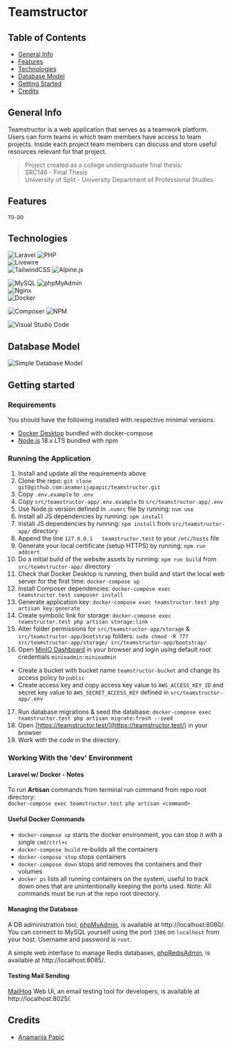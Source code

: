 # Teamstructor

## Table of Contents

* [General Info](#general-info)
* [Features](#features)
* [Technologies](#technologies)
* [Database Model](#database-model)
* [Getting Started](#getting-started)
* [Credits](#credits)

## General Info

Teamstructor is a web application that serves as a teamwork platform. Users can form teams in which team members have access to team projects. Inside each project team members can discuss and store useful resources relevant for that project.

> Project created as a college undergraduate final thesis:  
> SRC146 - Final Thesis  
> University of Split - University Department of Professional Studies

## Features

`TO-DO`

## Technologies

![Laravel](https://img.shields.io/badge/laravel-%23FF2D20.svg?style=for-the-badge&logo=laravel&logoColor=white)
![PHP](https://img.shields.io/badge/php-%23777BB4.svg?style=for-the-badge&logo=php&logoColor=white)  
![Livewire](https://img.shields.io/badge/Livewire-4E56A6.svg?style=for-the-badge&logo=Livewire&logoColor=white)  
![TailwindCSS](https://img.shields.io/badge/Tailwind%20CSS-06B6D4.svg?style=for-the-badge&logo=Tailwind-CSS&logoColor=white)
![Alpine.js](https://img.shields.io/badge/Alpine.js-8BC0D0.svg?style=for-the-badge&logo=alpinedotjs&logoColor=black)  

![MySQL](https://img.shields.io/badge/mysql-%2300f.svg?style=for-the-badge&logo=mysql&logoColor=white)
![phpMyAdmin](https://img.shields.io/badge/phpMyAdmin-6C78AF.svg?style=for-the-badge&logo=phpMyAdmin&logoColor=white)  
![Nginx](https://img.shields.io/badge/nginx-%23009639.svg?style=for-the-badge&logo=nginx&logoColor=white)  
![Docker](https://img.shields.io/badge/docker-%230db7ed.svg?style=for-the-badge&logo=docker&logoColor=white)  

![Composer](https://img.shields.io/badge/Composer-885630.svg?style=for-the-badge&logo=Composer&logoColor=white)
![NPM](https://img.shields.io/badge/NPM-%23CB3837.svg?style=for-the-badge&logo=npm&logoColor=white)  

![Visual Studio Code](https://img.shields.io/badge/Visual%20Studio%20Code-0078d7.svg?style=for-the-badge&logo=visual-studio-code&logoColor=white) 

## Database Model

![Simple Database Model](https://user-images.githubusercontent.com/92815435/227921312-1d30b686-1ebc-4d18-ba05-4380bc21626a.png)

## Getting started

### Requirements

You should have the following installed with respective minimal versions:

- [Docker Desktop](https://www.docker.com/) bundled with docker-compose
- [Node.js](https://nodejs.org/en/) 18.x LTS bundled with npm

### Running the Application

1. Install and update all the requirements above
2. Clone the repo: `git clone git@github.com:anamarijapapic/teamstructor.git`
3. Copy `.env.example` to `.env`
4. Copy `src/teamstructor-app/.env.example` to `src/teamstructor-app/.env`
5. Use Node.js version defined in `.nvmrc` file by running: `nvm use`
6. Install all JS dependencies by running: `npm install`
7. Install JS dependencies by running: `npm install` from `src/teamstructor-app/` directory
8. Append the line `127.0.0.1   teamstructor.test` to your `/etc/hosts` file
9. Generate your local certificate (setup HTTPS) by running: `npm run addcert`
10. Do a initial build of the website assets by running: `npm run build` from `src/teamstructor-app/` directory
11. Check that Docker Desktop is running, then build and start the local web server for the first time: `docker-compose up`
12. Install Composer dependencies: `docker-compose exec teamstructor.test composer install`
13. Generate application key: `docker-compose exec teamstructor.test php artisan key:generate`
14. Create symbolic link for storage: `docker-compose exec teamstructor.test php artisan storage:link`
15. Alter folder permissions for `src/teamstructor-app/storage` & `src/teamstructor-app/bootstrap` folders: `sudo chmod -R 777 src/teamstructor-app/storage/ src/teamstructor-app/bootstrap/`
16. Open [MinIO Dashboard](http://localhost:9000/) in your browser and login using default root credentials `minioadmin:minioadmin`
 - Create a bucket with bucket name `teamstructor-bucket` and change its access policy to `public`
 - Create access key and copy access key value to `AWS_ACCESS_KEY_ID` and secret key value to `AWS_SECRET_ACCESS_KEY` defined in `src/teamstructor-app/.env`
17. Run database migrations & seed the database: `docker-compose exec teamstructor.test php artisan migrate:fresh --seed`
18. Open [https://teamstructor.test/](https://teamstructor.test/) in your browser
19. Work with the code in the directory.

### Working With the 'dev' Environment

#### Laravel w/ Docker - Notes

To run **Artisan** commands from terminal run command from repo root directory:  
`docker-compose exec teamstructor.test php artisan <command>`

#### Useful Docker Commands

- `docker-compose up` starts the docker environment, you can stop it with a single `cmd/ctrl+c`
- `docker-compose build` re-builds all the containers
- `docker-compose stop` stops containers
- `docker-compose down` stops and removes the containers and their volumes
- `docker ps` lists all running containers on the system, useful to track down ones that are unintentionally keeping the ports used.
  Note: All commands must be run at the repo root directory.

#### Managing the Database

A DB administration tool, [phpMyAdmin](https://www.phpmyadmin.net), is available at http://localhost:8080/.
You can connect to MySQL yourself using the port `3306` on `localhost` from your host. Username and password is `root`.

A simple web interface to manage Redis databases, [phpRedisAdmin](https://github.com/erikdubbelboer/phpRedisAdmin), is available at http://localhost:8085/.

#### Testing Mail Sending

[MailHog](https://github.com/mailhog/MailHog) Web UI, an email testing tool for developers, is available at http://localhost:8025/.

## Credits

* [Anamarija Papić](https://github.com/anamarijapapic)

